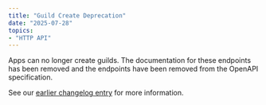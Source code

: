 ```yaml
---
title: "Guild Create Deprecation"
date: "2025-07-28"
topics:
- "HTTP API"
---
```


Apps can no longer create guilds. The documentation for these endpoints has been removed and the endpoints have been removed from the OpenAPI specification.

See our [earlier changelog entry](/docs/change-log#deprecating-guild-creation-by-apps) for more information.
